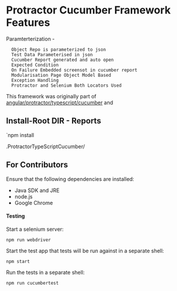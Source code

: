 Protractor Cucumber Framework Features
=============================


Paramterterization - 

      Object Repo is parameterized to json
      Test Data Parameterised in json
      Cucumber Report generated and auto open
      Expected Condition 
      On Failure Embedded screensot in cucumber report
      Modularisation Page Object Model Based
      Exception Handling
      Protractor and Selenium Both Locators Used

This framework was originally part of [angular/protractor/typescript/cucumber](http://www.way2automation.com/angularjs-protractor/webtables) and


Install-Root DIR - Reports
-------


`npm install


.ProtractorTypeScriptCucumber/

For Contributors
----------------
Ensure that the following dependencies are installed:

 * Java SDK and JRE
 * node.js
 * Google Chrome



#### Testing

Start a selenium server:

    npm run webdriver

Start the test app that tests will be run against in a separate shell:

    npm start

Run the tests in a separate shell:

    npm run cucumbertest


